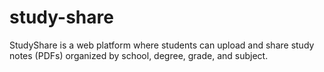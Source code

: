 # study-share
StudyShare is a web platform where students can upload and share study notes (PDFs) organized by school, degree, grade, and subject.
